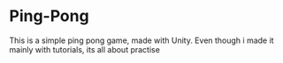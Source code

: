 # Ping-Pong
 This is a simple ping pong game, made with Unity. Even though i made it mainly with tutorials, its all about practise
